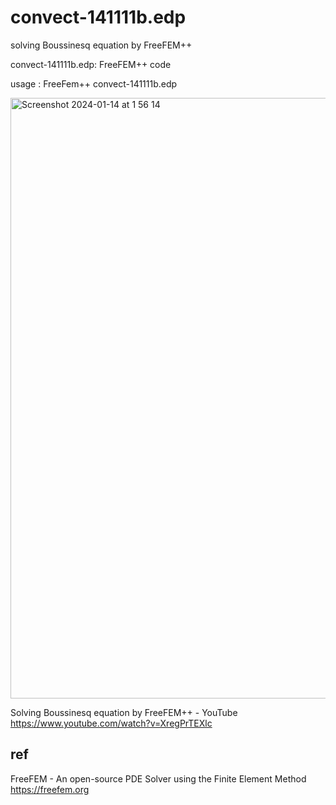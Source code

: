 # convect-141111b.edp
solving Boussinesq equation by FreeFEM++

convect-141111b.edp: FreeFEM++ code

usage : FreeFem++ convect-141111b.edp

<img width="961" alt="Screenshot 2024-01-14 at 1 56 14" src="https://github.com/chibaf/Solving_Boussinesq_equation_by_FreeFEM/assets/1296728/76ffb432-9583-4129-a547-0bebb96162ab">

Solving Boussinesq equation by FreeFEM++ - YouTube
https://www.youtube.com/watch?v=XregPrTEXlc

## ref
FreeFEM - An open-source PDE Solver using the Finite Element Method
https://freefem.org


